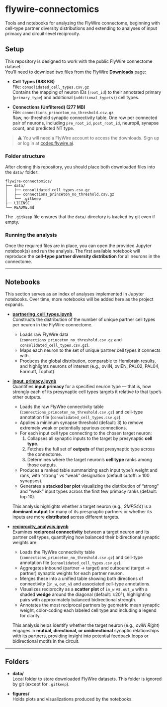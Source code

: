 # flywire-connectomics
Tools and notebooks for analyzing the FlyWire connectome, beginning with cell-type partner diversity distributions and extending to analyses of input primacy and circuit-level reciprocity.

## Setup

This repository is designed to work with the public FlyWire connectome dataset.  
You’ll need to download two files from the FlyWire **Downloads** page:  

- **Cell Types (888 KB)**  
  File: `consolidated_cell_types.csv.gz`  
  Contains the mapping of neuron IDs (`root_id`) to their annotated primary (`primary_type`) and additional (`additional_type(s)`) cell types.  

- **Connections (Unfiltered) (277 MB)**  
  File: `connections_princeton_no_threshold.csv.gz`  
  Raw, no-threshold synaptic connectivity table. One row per connected pair of neurons, including `pre_root_id`, `post_root_id`, neuropil, synapse count, and predicted NT type.  

> ⚠️ You will need a FlyWire account to access the downloads. Sign up or log in at [codex.flywire.ai](https://codex.flywire.ai).

### Folder structure

After cloning this repository, you should place both downloaded files into the `data/` folder:

```text
flywire-connectomics/
├── data/
│   ├── consolidated_cell_types.csv.gz
│   ├── connections_princeton_no_threshold.csv.gz
│   └── .gitkeep
├── LICENSE
└── README.md
```

The `.gitkeep` file ensures that the `data/` directory is tracked by git even if empty.

### Running the analysis

Once the required files are in place, you can open the provided Jupyter notebook(s) and run the analysis. The first available notebook will reproduce the **cell-type partner diversity distribution** for all neurons in the connectome.

---

## Notebooks

This section serves as an index of analyses implemented in Jupyter notebooks. Over time, more notebooks will be added here as the project expands.

- [**partnering_cell_types.ipynb**](partnering_cell_types.ipynb)  
  Constructs the distribution of the number of unique partner cell types per neuron in the FlyWire connectome.  
  - Loads raw FlyWire data (`connections_princeton_no_threshold.csv.gz` and `consolidated_cell_types.csv.gz`).  
  - Maps each neuron to the set of unique partner cell types it connects with.  
  - Produces the global distribution, comparable to Hemibrain results, and highlights neurons of interest (e.g., oviIN, oviEN, PAL02, PAL04, Earmuff, Tophat).

- [**input_primacy.ipynb**](input_primacy.ipynb)  
  Quantifies **input primacy** for a specified neuron type — that is, how strongly each of its presynaptic cell types targets it relative to that type’s other outputs.  
  - Loads the raw FlyWire connectivity table (`connections_princeton_no_threshold.csv.gz`) and cell-type annotation file (`consolidated_cell_types.csv.gz`).  
  - Applies a minimum synapse threshold (default: 3) to remove extremely weak or potentially spurious connections.  
  - For each input cell type connecting to the chosen target neuron:
    1. Collapses all synaptic inputs to the target by presynaptic **cell type**.  
    2. Fetches the full set of **outputs** of that presynaptic type across the connectome.  
    3. Determines where the target neuron’s **cell type** ranks among those outputs.  
  - Produces a ranked table summarizing each input type’s weight and rank, with “strong” vs “weak” designation (default cutoff: ≥ 100 synapses).  
  - Generates a **stacked bar plot** visualizing the distribution of “strong” and “weak” input types across the first few primacy ranks (default: top 10).  

  This analysis highlights whether a target neuron (e.g., *SMP544*) is a **dominant output** for many of its presynaptic partners or whether its inputs are more **distributed** across different targets.

- [**reciprocity_analysis.ipynb**](reciprocity_analysis.ipynb)  
  Examines **reciprocal connectivity** between a target neuron and its partner cell types, quantifying how balanced their bidirectional synaptic weights are.  
  - Loads the FlyWire connectivity table (`connections_princeton_no_threshold.csv.gz`) and cell-type annotation file (`consolidated_cell_types.csv.gz`).  
  - Aggregates inbound (partner → target) and outbound (target → partner) synaptic weights for each partner neuron.  
  - Merges these into a unified table showing both directions of connectivity (`in_w`, `out_w`) and associated cell-type annotations.  
  - Visualizes reciprocity as a **scatter plot** of `in_w` vs. `out_w` with a shaded **wedge** around the diagonal (default: ±20°), highlighting pairs with approximately balanced bidirectional strength.  
  - Annotates the most reciprocal partners by geometric mean synaptic weight, color-coding each labeled cell type and including a legend for clarity.  

  This analysis helps identify whether the target neuron (e.g., *oviIN Right*) engages in **mutual, directional, or unidirectional** synaptic relationships with its partners, providing insight into potential feedback loops or bidirectional motifs in the circuit.

---

## Folders

- **data/**  
  Local folder to store downloaded FlyWire datasets. This folder is ignored by git (except for `.gitkeep`).  

- **figures/**  
  Holds plots and visualizations produced by the notebooks.

